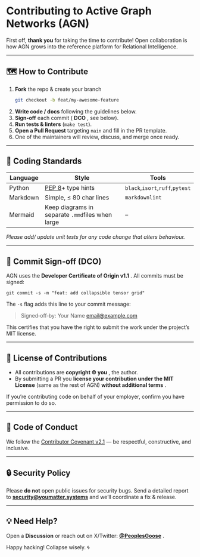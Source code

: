 
# Contributing to Active Graph Networks (AGN)

First off, **thank you** for taking the time to contribute!  Open collaboration is how AGN grows into the reference platform for Relational Intelligence.

---

## 🗺️ How to Contribute

1. **Fork** the repo & create your branch
   ```bash
   git checkout -b feat/my-awesome-feature
   ```
2. **Write code / docs** following the guidelines below.
3. **Sign‑off** each commit ( **DCO** , see below).
4. **Run tests & linters** (`make test`).
5. **Open a Pull Request** targeting `main` and fill in the PR template.
6. One of the maintainers will review, discuss, and merge once ready.

---

## 📐 Coding Standards

| Language | Style                                               | Tools                                   |
| -------- | --------------------------------------------------- | --------------------------------------- |
| Python   | [PEP 8](https://peps.python.org/pep-0008/)+ type hints | `black`,`isort`,`ruff`,`pytest` |
| Markdown | Simple, ≤ 80 char lines                            | `markdownlint`                        |
| Mermaid  | Keep diagrams in separate `.mmd`files when large  | –                                      |

*Please add/ update unit tests for any code change that alters behaviour.*

---

## 📝 Commit Sign‑off (DCO)

AGN uses the  **Developer Certificate of Origin v1.1** .  All commits must be signed:

```
git commit -s -m "feat: add collapsible tensor grid"
```

The `‑s` flag adds this line to your commit message:

> Signed‑off‑by: Your Name [email@example.com](mailto:email@example.com)

This certifies that you have the right to submit the work under the project’s MIT license.

---

## 📜 License of Contributions

* All contributions are  **copyright © you** , the author.
* By submitting a PR you **license your contribution under the MIT License** (same as the rest of AGN)  **without additional terms** .

If you’re contributing code on behalf of your employer, confirm you have permission to do so.

---

## 🤝 Code of Conduct

We follow the [Contributor Covenant v2.1](https://www.contributor-covenant.org/version/2/1/code_of_conduct/) — be respectful, constructive, and inclusive.

---

## 🔒 Security Policy

Please **do not** open public issues for security bugs.  Send a detailed report to **[security@youmatter.systems](mailto:security@youmatter.systems)** and we’ll coordinate a fix & release.

---

## 💡 Need Help?

Open a **Discussion** or reach out on X/Twitter:  **[@PeoplesGoose](https://x.com/PeoplesGoose)** .

Happy hacking!  Collapse wisely. 🌀

